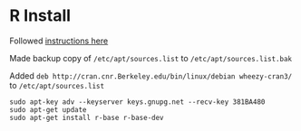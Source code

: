 # R Install

Followed [instructions here](http://cran.us.r-project.org/bin/linux/debian/)

Made backup copy of `/etc/apt/sources.list` to `/etc/apt/sources.list.bak`

Added `deb http://cran.cnr.Berkeley.edu/bin/linux/debian wheezy-cran3/` to `/etc/apt/sources.list`

    sudo apt-key adv --keyserver keys.gnupg.net --recv-key 381BA480
    sudo apt-get update
    sudo apt-get install r-base r-base-dev